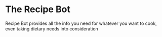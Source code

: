 # The Recipe Bot
Recipe Bot provides all the info you need for whatever you want to cook, even taking dietary needs into consideration

